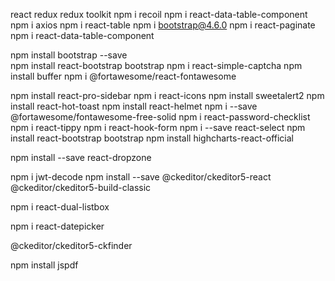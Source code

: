
react redux
redux toolkit
npm i recoil
npm i react-data-table-component
npm i axios
npm i react-table
npm i bootstrap@4.6.0
npm i react-paginate
npm i react-data-table-component

npm install bootstrap --save    
npm install react-bootstrap bootstrap
npm i react-simple-captcha
npm install buffer
npm i @fortawesome/react-fontawesome

npm install react-pro-sidebar
npm i react-icons
npm install sweetalert2
npm install react-hot-toast
npm install react-helmet
npm i --save @fortawesome/fontawesome-free-solid
npm i react-password-checklist
npm i react-tippy
npm i react-hook-form
npm i --save react-select
npm install react-bootstrap bootstrap
npm install highcharts-react-official

npm install --save react-dropzone

npm i jwt-decode
npm install --save @ckeditor/ckeditor5-react @ckeditor/ckeditor5-build-classic

npm i react-dual-listbox

npm i react-datepicker

@ckeditor/ckeditor5-ckfinder


npm install jspdf
